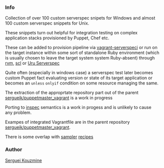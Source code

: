 ### Info

Collection of over 100 custom serverspec snipets for Windows and almost 100 custom serverspec snippets for Unix. 

These snippets turn out helpful for integration testing on complex application stacks provisioned by Puppet, Chef etc.

These can be added to provision pipeline via [vagrant-serverspeci](https://github.com/vvchik/vagrant-serverspec) or run on the target instance within some sort of standalone Ruby environment (which is usually chosen to leave the target system system Ruby-absent) through
[rvm](https://rvm.io/), 
[scl](https://www.softwarecollections.org/en/scls/rhscl/rh-ruby23/) or [Uru Serverspec](https://github.com/sergueik/uru_serverspec)

Quite often (especially in windows case) a serverspec test later
becomes custom Puppet fact evaluating version or state of its target application or becomes an `unless` `onlyif` condition on some resource managing the same.

The extraction of the approprtate repository part out of the parent [sergueik/puppetmaster_vagrant](https://github.com/sergueik/puppetmaster_vagrant/tree/master/facts) is a work in progress

Porting to [inspec](https://github.com/inspec/inspec) semantics is a work in progess and is unlikely to cause any problem.

Exampes of integrated Vagrantfile are in the parent repository [sergueik/puppetmaster_vagrant](https://github.com/sergueik/puppetmaster_vagrant).

There is some overlap with [sampler](https://github.com/sqshq/sampler) [recipes](https://github.com/sqshq/sampler#real-world-recipes)

### Author
[Serguei Kouzmine](kouzmine_serguei@yahoo.com)
